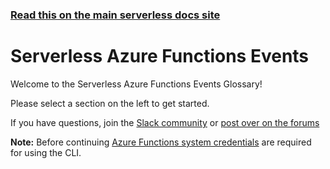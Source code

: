 <!--
title: Serverless - Azure Functions - Events
menuText: Events
layout: Doc
-->

<!-- DOCS-SITE-LINK:START automatically generated  -->

### [Read this on the main serverless docs site](https://www.serverless.com/framework/docs/providers/azure/events/)

<!-- DOCS-SITE-LINK:END -->

# Serverless Azure Functions Events

Welcome to the Serverless Azure Functions Events Glossary!

Please select a section on the left to get started.

If you have questions, join the [Slack community](https://serverless.com/slack) or [post over on the forums](http://forum.serverless.com/)

**Note:** Before continuing [Azure Functions system credentials](../guide/credentials.md) are required for using the CLI.
